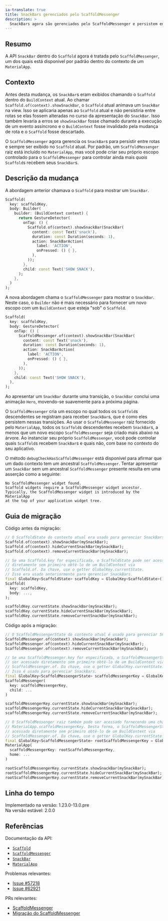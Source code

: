 ```yaml
---
ia-translate: true
title: SnackBars gerenciados pelo ScaffoldMessenger
description: >
  SnackBars agora são gerenciados pelo ScaffoldMessenger e persistem entre rotas.
---
```


## Resumo

A API `SnackBar` dentro do `Scaffold` agora é tratada pelo `ScaffoldMessenger`,
um dos quais está disponível por padrão dentro do contexto de um `MaterialApp`.

## Contexto

Antes desta mudança, os `SnackBar`s eram exibidos chamando o `Scaffold` dentro do
`BuildContext` atual. Ao chamar `Scaffold.of(context).showSnackBar`, o
`Scaffold` atual animava um `SnackBar` na view. Isso se aplicaria apenas ao
`Scaffold` atual e não persistiria entre rotas se elas fossem alteradas no
curso da apresentação do `SnackBar`. Isso também levaria a erros se
`showSnackBar` fosse chamado durante a execução de um evento assíncrono e o
`BuildContext` fosse invalidado pela mudança de rota e o `Scaffold` fosse
descartado.

O `ScaffoldMessenger` agora gerencia os `SnackBar`s para persistir entre rotas e
sempre ser exibido no `Scaffold` atual. Por padrão, um `ScaffoldMessenger` raiz
está incluído no `MaterialApp`, mas você pode criar seu próprio escopo
controlado para o `ScaffoldMessenger` para controlar ainda mais _quais_
`Scaffold`s recebem seus `SnackBar`s.

## Descrição da mudança

A abordagem anterior chamava o `Scaffold` para mostrar um `SnackBar`.

```dart
Scaffold(
  key: scaffoldKey,
  body: Builder(
    builder: (BuildContext context) {
      return GestureDetector(
        onTap: () {
          Scaffold.of(context).showSnackBar(SnackBar(
            content: const Text('snack'),
            duration: const Duration(seconds: 1),
            action: SnackBarAction(
              label: 'ACTION',
              onPressed: () { },
            ),
          ));
        },
        child: const Text('SHOW SNACK'),
      );
    },
  )
);
```

A nova abordagem chama o `ScaffoldMessenger` para mostrar o `SnackBar`. Neste
caso, o `Builder` não é mais necessário para fornecer um novo escopo com um
`BuildContext` que esteja "sob" o `Scaffold`.

```dart
Scaffold(
  key: scaffoldKey,
  body: GestureDetector(
    onTap: () {
      ScaffoldMessenger.of(context).showSnackBar(SnackBar(
        content: const Text('snack'),
        duration: const Duration(seconds: 1),
        action: SnackBarAction(
          label: 'ACTION',
          onPressed: () { },
        ),
      ));
    },
    child: const Text('SHOW SNACK'),
  ),
);
```

Ao apresentar um `SnackBar` durante uma transição, o `SnackBar` conclui uma
animação `Hero`, movendo-se suavemente para a próxima página.

O `ScaffoldMessenger` cria um escopo no qual todos os `Scaffold`s descendentes se
registram para receber `SnackBar`s, que é como eles persistem nessas transições.
Ao usar o `ScaffoldMessenger` raiz fornecido pelo `MaterialApp`, todos os
`Scaffold`s descendentes recebem `SnackBar`s, a menos que um novo escopo
`ScaffoldMessenger` seja criado mais abaixo na árvore. Ao instanciar seu
próprio `ScaffoldMessenger`, você pode controlar quais `Scaffold`s recebem
`SnackBar`s e quais não, com base no contexto do seu aplicativo.

O método `debugCheckHasScaffoldMessenger` está disponível para afirmar que um
dado contexto tem um ancestral `ScaffoldMessenger`. Tentar apresentar um
`SnackBar` sem um ancestral `ScaffoldMessenger` presente resulta em uma
asserção como a seguinte:

```plaintext
No ScaffoldMessenger widget found.
Scaffold widgets require a ScaffoldMessenger widget ancestor.
Typically, the ScaffoldMessenger widget is introduced by the MaterialApp
at the top of your application widget tree.
```

## Guia de migração

Código antes da migração:

```dart
// O ScaffoldState do contexto atual era usado para gerenciar SnackBars.
Scaffold.of(context).showSnackBar(mySnackBar);
Scaffold.of(context).hideCurrentSnackBar(mySnackBar);
Scaffold.of(context).removeCurrentSnackBar(mySnackBar);

// Se uma Scaffold.key for especificada, o ScaffoldState pode ser acessado
// diretamente sem primeiro obtê-lo de um BuildContext via
// Scaffold.of. Da chave, use o getter GlobalKey.currentState.
// Isso era usado anteriormente para gerenciar SnackBars.
final GlobalKey<ScaffoldState> scaffoldKey = GlobalKey<ScaffoldState>();
Scaffold(
  key: scaffoldKey,
  body: ...,
);

scaffoldKey.currentState.showSnackBar(mySnackBar);
scaffoldKey.currentState.hideCurrentSnackBar(mySnackBar);
scaffoldKey.currentState.removeCurrentSnackBar(mySnackBar);
```

Código após a migração:

```dart
// O ScaffoldMessengerState do contexto atual é usado para gerenciar SnackBars.
ScaffoldMessenger.of(context).showSnackBar(mySnackBar);
ScaffoldMessenger.of(context).hideCurrentSnackBar(mySnackBar);
ScaffoldMessenger.of(context).removeCurrentSnackBar(mySnackBar);

// Se uma ScaffoldMessenger.key for especificada, o ScaffoldMessengerState pode
// ser acessado diretamente sem primeiro obtê-lo de um BuildContext via
// ScaffoldMessenger.of. Da chave, use o getter GlobalKey.currentState.
// Isso é usado para gerenciar SnackBars.
final GlobalKey<ScaffoldMessengerState> scaffoldMessengerKey = GlobalKey<ScaffoldMessengerState>();
ScaffoldMessenger(
  key: scaffoldMessengerKey,
  child: ...
)

scaffoldMessengerKey.currentState.showSnackBar(mySnackBar);
scaffoldMessengerKey.currentState.hideCurrentSnackBar(mySnackBar);
scaffoldMessengerKey.currentState.removeCurrentSnackBar(mySnackBar);

// O ScaffoldMessenger raiz também pode ser acessado fornecendo uma chave para
// MaterialApp.scaffoldMessengerKey. Desta forma, o ScaffoldMessengerState pode ser
// acessado diretamente sem primeiro obtê-lo de um BuildContext via
// ScaffoldMessenger.of. Da chave, use o getter GlobalKey.currentState.
final GlobalKey<ScaffoldMessengerState> rootScaffoldMessengerKey = GlobalKey<ScaffoldMessengerState>();
MaterialApp(
  scaffoldMessengerKey: rootScaffoldMessengerKey,
  home: ...
)

rootScaffoldMessengerKey.currentState.showSnackBar(mySnackBar);
rootScaffoldMessengerKey.currentState.hideCurrentSnackBar(mySnackBar);
rootScaffoldMessengerKey.currentState.removeCurrentSnackBar(mySnackBar);
```

## Linha do tempo

Implementado na versão: 1.23.0-13.0.pre<br>
Na versão estável: 2.0.0

## Referências

Documentação da API:

* [`Scaffold`][]
* [`ScaffoldMessenger`][]
* [`SnackBar`][]
* [`MaterialApp`][]

Problemas relevantes:

* [Issue #57218][]
* [Issue #62921][]

PRs relevantes:

* [ScaffoldMessenger][]
* [Migração do ScaffoldMessenger][]

[`Scaffold`]: {{site.api}}/flutter/material/Scaffold-class.html
[`ScaffoldMessenger`]: {{site.api}}/flutter/material/ScaffoldMessenger-class.html
[`SnackBar`]: {{site.api}}/flutter/material/SnackBar-class.html
[`MaterialApp`]: {{site.api}}/flutter/material/MaterialApp-class.html
[Issue #57218]: {{site.repo.flutter}}/issues/57218
[Issue #62921]: {{site.repo.flutter}}/issues/62921
[ScaffoldMessenger]: {{site.repo.flutter}}/pull/64101
[Migração do ScaffoldMessenger]: {{site.repo.flutter}}/pull/64170
